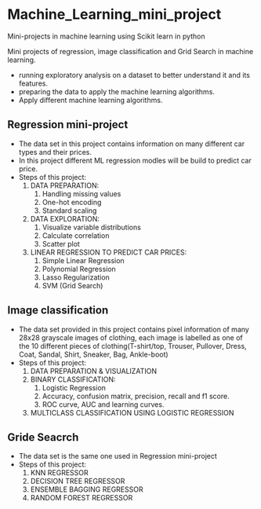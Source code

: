 # Machine_Learning_mini_project
Mini-projects in machine learning using Scikit learn in python 

Mini projects of regression, image classification and Grid Search in machine learning.
* running exploratory analysis on a dataset to better understand it and its features.
* preparing the data to apply the machine learning algorithms.
* Apply different machine learning algorithms.

## Regression mini-project ##
* The data set in this project contains information on many different car types and their prices.
* In this project  different ML regression modles will be build to predict car price.
* Steps of this project:
  1. DATA PREPARATION:
     1. Handling missing values
     2. One-hot encoding
     3. Standard scaling
  2. DATA EXPLORATION:
     1. Visualize variable distributions
     2. Calculate correlation
     3. Scatter plot
  3. LINEAR REGRESSION TO PREDICT CAR PRICES:
     1. Simple Linear Regression
     2. Polynomial Regression
     3. Lasso Regularization
     4. SVM (Grid Search)
     
 ## Image classification ##
 * The data set provided in this project contains pixel information of many 28x28 grayscale images of clothing, each image is labelled as one of the 10 different pieces of clothing(T-shirt/top, Trouser, Pullover, Dress, Coat, Sandal, Shirt, Sneaker, Bag, Ankle-boot)
 * Steps of this project:
   1. DATA PREPARATION & VISUALIZATION
   2. BINARY CLASSIFICATION:
      1. Logistic Regression
      2. Accuracy, confusion matrix, precision, recall and f1 score.
      3. ROC curve, AUC and learning curves.
   3. MULTICLASS CLASSIFICATION USING LOGISTIC REGRESSION
## Gride Seacrch ##
* The data set is the same one used in Regression mini-project
* Steps of this project:
  1. KNN REGRESSOR
  2. DECISION TREE REGRESSOR
  3. ENSEMBLE BAGGING REGRESSOR
  4. RANDOM FOREST REGRESSOR
